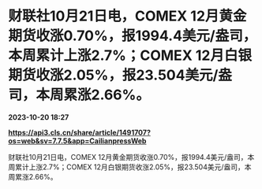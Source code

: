 # 财联社10月21日电，COMEX 12月黄金期货收涨0.70%，报1994.4美元/盎司，本周累计上涨2.7%；COMEX 12月白银期货收涨2.05%，报23.504美元/盎司，本周累涨2.66%。

**2023-10-20 18:27**

**https://api3.cls.cn/share/article/1491707?os=web&sv=7.7.5&app=CailianpressWeb**

财联社10月21日电，COMEX 12月黄金期货收涨0.70%，报1994.4美元/盎司，本周累计上涨2.7%；COMEX 12月白银期货收涨2.05%，报23.504美元/盎司，本周累涨2.66%。
